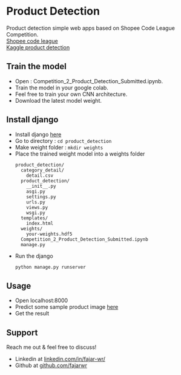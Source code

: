 # Product Detection

Product detection simple web apps based on Shopee Code League Competition.  
[Shopee code league](https://careers.shopee.sg/codeleague/)  
[Kaggle product detection](https://www.kaggle.com/c/shopee-product-detection-open)

## Train the model

* Open : Competition_2_Product_Detection_Submitted.ipynb.  
* Train the model in your google colab.
* Feel free to train your own CNN architecture.
* Download the latest model weight.

## Install django

* Install django [here](https://docs.djangoproject.com/en/3.0/topics/install/)  
* Go to directory : ```cd product_detection```  
* Make weight folder : ```mkdir weights```  
* Place the trained weight model into a weights folder  
  ```
  product_detection/
    category_detail/
      detail.csv
    product_detection/
      __init__.py
      asgi.py
      settings.py
      urls.py
      views.py
      wsgi.py
    templates/
      index.html
    weights/
      your-weights.hdf5
    Competition_2_Product_Detection_Submitted.ipynb
    manage.py
  ```
* Run the django  
  ```python
  python manage.py runserver
  ```  

## Usage
* Open localhost:8000
* Predict some sample product image [here](https://drive.google.com/file/d/1bPZilovvLBj8_4b6RaAYqES2N-MCeRqJ/view?usp=sharing)
* Get the result

## Support
Reach me out & feel free to discuss!  
* Linkedin at  [linkedin.com/in/fajar-wr/](https://www.linkedin.com/in/fajar-wr/)  
* Github at [github.com/fajarwr](https://github.com/fajarwr)  
